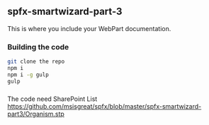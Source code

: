 ## spfx-smartwizard-part-3

This is where you include your WebPart documentation.

### Building the code

```bash
git clone the repo
npm i
npm i -g gulp
gulp
```
###
The code need SharePoint List
https://github.com/msisgreat/spfx/blob/master/spfx-smartwizard-part3/Organism.stp 
